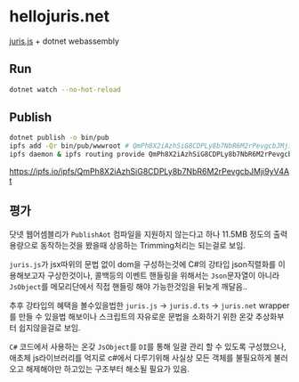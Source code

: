 # hellojuris.net
[juris.js](https://jurisjs.com/) + dotnet webassembly

## Run

```bash
dotnet watch --no-hot-reload
```

## Publish

```bash
dotnet publish -o bin/pub
ipfs add -Qr bin/pub/wwwroot # QmPh8X2iAzhSiG8CDPLy8b7NbR6M2rPevgcbJMji9yV4At
ipfs daemon & ipfs routing provide QmPh8X2iAzhSiG8CDPLy8b7NbR6M2rPevgcbJMji9yV4At
```
https://ipfs.io/ipfs/QmPh8X2iAzhSiG8CDPLy8b7NbR6M2rPevgcbJMji9yV4At

## 평가

닷넷 웹어셈블리가 `PublishAot` 컴파일을 지원하지 않는다고 하나 11.5MB 정도의 출력 용량으로 동작하는것을 봤을때 상응하는 Trimming처리는 되는걸로 보임.

`juris.js`가 jsx따위의 문법 없이 dom을 구성하는것에 C#의 강타입 json직렬화를 이용해보고자 구상한것이나, 콜백등의 이벤트 핸들링을 위해서는 `Json`문자열이 아니라 `JsObject`를 메모리단에서 직접 핸들링 해야 가능한것임을 뒤늦게 깨달음..

추후 강타입의 혜택을 볼수있을법한 `juris.js` -> `juris.d.ts` -> `juris.net` wrapper를 만들 수 있을법 해보이나 스크립트의 자유로운 문법을 소화하기 위한 온갖 추상화부터 쉽지않을걸로 보임.

`C#` 코드에서 사용하는 온갖 `JsObject`를 `DI`를 통해 일괄 관리 할 수 있도록 구성했으나, 애초체 js라이브러리를 억지로 c#에서 다루기위해 사실상 모든 객체를 불필요하게 불러오고 해제해야만 하고있는 구조부터 해소될 필요가 있음.